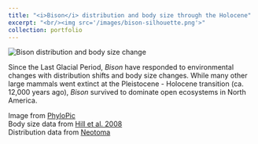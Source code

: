 ```yaml
---
title: "<i>Bison</i> distribution and body size through the Holocene"
excerpt: "<br/><img src='/images/bison-silhouette.png'>"
collection: portfolio
---
```


![Bison distribution and body size change](/images/NABisonHolocene_v2.2.gif)  
  
  
Since the Last Glacial Period, _Bison_ have responded to environmental changes with distribution shifts and body size changes. While many other large mammals went extinct at the Pleistocene - Holocene transition (ca. 12,000 years ago), _Bison_ survived to dominate open ecosystems in North America.

Image from [PhyloPic](http://phylopic.org/)  
Body size data from [Hill et al. 2008](https://www.sciencedirect.com/science/article/pii/S0277379108001571?via%3Dihub)  
Distribution data from [Neotoma](https://www.neotomadb.org/)  
